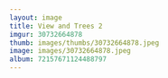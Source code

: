 ```yaml
---
layout: image
title: View and Trees 2
imgur: 30732664878
thumb: images/thumbs/30732664878.jpeg
image: images/30732664878.jpeg
album: 72157671124488797
---
```


